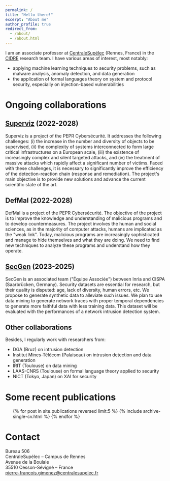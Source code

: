 ```yaml
---
permalink: /
title: "Hello there!"
excerpt: "About me"
author_profile: true
redirect_from: 
  - /about/
  - /about.html
---
```


I am an associate professor at [CentraleSupélec](https://www.centralesupelec.fr/) (Rennes, France) in the [CIDRE](https://team.inria.fr/cidre/) research team. I have various areas of interest, most notably:
- applying machine learning techniques to security problems, such as malware analysis, anomaly detection, and data generation
- the application of formal languages theory on system and protocol security, especially on injection-based vulnerabilities

# Ongoing collaborations

## [Superviz](https://files.inria.fr/superviz/) (2022-2028)

Superviz is a project of the PEPR Cybersécurité. It addresses the following challenges: (i) the increase in the number and diversity of objects to be supervised, (ii) the complexity of systems interconnected to form large critical infrastructures on a European scale, (iii) the existence of increasingly complex and silent targeted attacks, and (iv) the treatment of massive attacks which rapidly affect a significant number of victims. Faced with these challenges, it is necessary to significantly improve the efficiency of the detection-reaction chain (response and remediation). The project's main objective is to provide new solutions and advance the current scientific state of the art.

## DefMal (2022-2028)

DefMal is a project of the PEPR Cybersécurité. The objective of the project is to improve the knowledge and understanding of malicious programs and to develop countermeasures. The project involves the human and social sciences, as in the majority of computer attacks, humans are implicated as the "weak link". Today, malicious programs are increasingly sophisticated and manage to hide themselves and what they are doing. We need to find new techniques to analyze these programs and understand how they operate.

## [SecGen](https://files.inria.fr/secgen) (2023-2025)

SecGen is an associated team ("Équipe Associée") between Inria and CISPA (Saarbrücken, Germany). Security datasets are essential for research, but their quality is disputed: age, lack of diversity, human errors, etc. We propose to generate synthetic data to alleviate such issues. We plan to use data mining to generate network traces with proper temporal dependencies to generate more faithful data with less training data. This dataset will be evaluated with the performances of a network intrusion detection system.

## Other collaborations

Besides, I regularly work with researchers from:
- DGA (Bruz) on intrusion detection
- Institut Mines-Télécom (Palaiseau) on intrusion detection and data generation
- IRIT (Toulouse) on data mining
- LAAS-CNRS (Toulouse) on formal language theory applied to security
- NICT (Tokyo, Japan) on XAI for security

# Some recent publications
  <ul>{% for post in site.publications reversed limit:5 %}
    {% include archive-single-cv.html %}
  {% endfor %}</ul>

# Contact

Bureau 506  
CentraleSupélec – Campus de Rennes  
Avenue de la Boulaie  
35510 Cesson-Sévigné – France  
[pierre-francois.gimenez@centralesupelec.fr](mailto:pierre-francois.gimenez@centralesupelec.fr)
